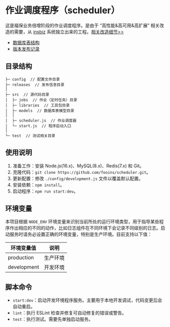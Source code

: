 # 作业调度程序（scheduler）

这是福保业务倍增阶段的作业调度程序。是由于 “高性能&高可用&高扩展” 相关改造的需要，从 [insbiz](https://github.com/fooins/insbiz) 系统独立出来的工程。[相关改造细节>>](https://github.com/fooins/.github/blob/main/profile/业务倍增/业务倍增阶段系统改造.md)

- [数据库表结构](../../../.github/tree/main/profile/成立初期/sql)
- [版本发布记录](./releases)

## 目录结构

```
├─ config  // 配置文件目录
├─ releases  // 发布信息目录
│
├─ src  // 源代码目录
│  ├─ jobs  // 作业（定时任务）目录
│  ├─ libraries  // 工具包目录
│  ├─ models  // 数据库表模型目录
│  │
│  ├─ scheduler.js  // 作业调度器
│  └─ start.js  // 程序启动入口
│
└─ test  // 测试相关目录
```

## 使用说明

1. 准备工作：安装 Node.js(16.x)、MySQL(8.x)、Redis(7.x) 和 Git。
2. 克隆代码：`git clone https://github.com/fooins/scheduler.git`。
3. 更新配置：修改 `./config/development.js` 文件以覆盖默认配置。
4. 安装依赖：`npm install`。
5. 启动程序：`npm run start:dev`。

## 环境变量

本项目根据 `NODE_ENV` 环境变量来识别当前所处的运行环境类型，用于指导某些程序作出相应的不同的动作，比如日志组件在不同环境下会记录不同级别的日志。启动服务时请务必设置正确的环境变量，特别是生产环境。目前支持以下值：

| 环境变量值  | 说明     |
| ----------- | -------- |
| production  | 生产环境 |
| development | 开发环境 |

## 脚本命令

- `start:dev`：启动开发环境程序服务。主要用于本地开发调试，代码变更后会自动重启。
- `lint`：执行 ESLint 检查并修复可自动修复的错误或警告。
- `test`：执行测试。需要先单独启动服务。
